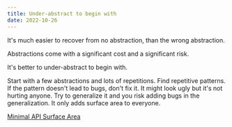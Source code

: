 ```yaml
---
title: Under-abstract to begin with
date: 2022-10-26
---
```


It's much easier to recover from no abstraction, than the wrong abstraction.

Abstractions come with a significant cost and a significant risk.

It's better to under-abstract to begin with.

Start with a few abstractions and lots of repetitions. Find repetitive patterns. If the pattern doesn't lead to bugs, don't fix it. It might look ugly but it's not hurting anyone. Try to generalize it and you risk adding bugs in the generalization. It only adds surface area to everyone.

[Minimal API Surface Area](https://youtu.be/4anAwXYqLG8)
